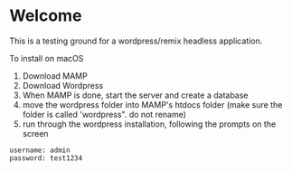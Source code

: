 # Welcome

This is a testing ground for a wordpress/remix headless application.

To install on macOS

1. Download MAMP
2. Download Wordpress
3. When MAMP is done, start the server and create a database
4. move the wordpress folder into MAMP's htdocs folder (make sure the folder is called 'wordpress". do not rename)
5. run through the wordpress installation, following the prompts on the screen

```
username: admin
password: test1234
```